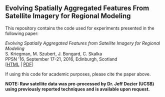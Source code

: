 
Evolving Spatially Aggregated Features From Satellite Imagery for Regional Modeling
--------------------
This repository contains the code used for experiments presented in the following paper:

_Evolving Spatially Aggregated Features from Satellite Imagery for Regional Modeling_<br>
S. Kriegman, M. Szubert, J. Bongard, C. Skalka<br>
PPSN '16, September 17-21, 2016, Edinburgh, Scotland<br>
[<a href="http://link.springer.com/chapter/10.1007/978-3-319-45823-6_66">HTML</a>  |  <a href="https://skriegman.github.io/_pages/2016-ppsn.pdf">PDF</a>] <br>


If using this code for academic purposes, please cite the paper above.


<b>NOTE: Raw satellite data was pre-processed by Dr. Jeff Dozier (UCSB) using 
previously reported techniques and is available upon request.</b>
